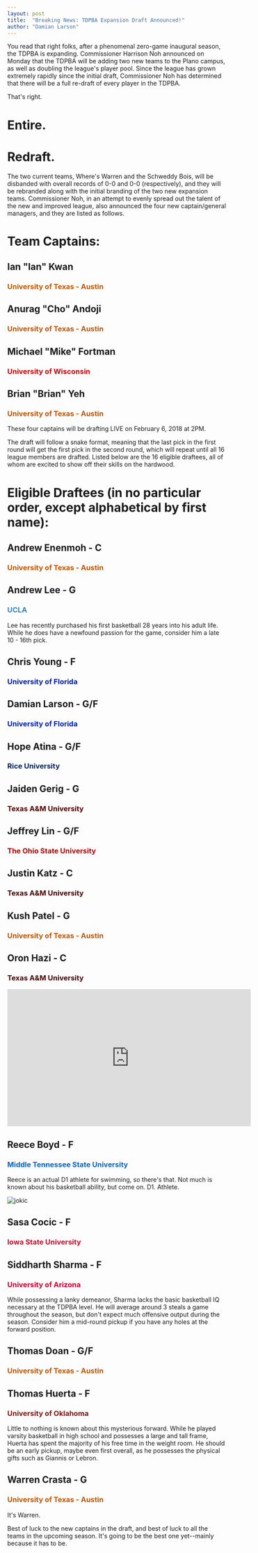```yaml
---
layout: post
title:  "Breaking News: TDPBA Expansion Draft Announced!"
author: "Damian Larson"
---
```


You read that right folks, after a phenomenal zero-game inaugural season, the TDPBA is expanding. Commissioner Harrison Noh announced on Monday that the TDPBA will be adding two new teams to the Plano campus, as well as doubling the league's player pool. Since the league has grown extremely rapidly since the initial draft, Commissioner Noh has determined that there will be a full re-draft of every player in the TDPBA.

That's right.

# Entire.

# Redraft.

The two current teams, Where's Warren and the Schweddy Bois, will be disbanded with overall records of 0-0 and 0-0 (respectively), and they will be rebranded along with the initial branding of the two new expansion teams. Commissioner Noh, in an attempt to evenly spread out the talent of the new and improved league, also announced the four new captain/general managers, and they are listed as follows.

# Team Captains:

## Ian "Ian" Kwan
### <span style="color: #bf5700">University of Texas - Austin</span>

## Anurag "Cho" Andoji
### <span style="color: #bf5700">University of Texas - Austin</span>

## Michael "Mike" Fortman
### <span style="color: #c5050c">University of Wisconsin</span>

## Brian "Brian" Yeh
### <span style="color: #bf5700">University of Texas - Austin</span>

These four captains will be drafting LIVE on February 6, 2018 at 2PM.


The draft will follow a snake format, meaning that the last pick in the first round will get the first pick in the second round, which will repeat until all 16 league members are drafted. Listed below are the 16 eligible draftees, all of whom are excited to show off their skills on the hardwood.

# Eligible Draftees (in no particular order, except alphabetical by first name):

## Andrew Enenmoh - C
### <span style="color: #bf5700">University of Texas - Austin</span>

## Andrew Lee - G
### <span style="color: #3284BF">UCLA</span>
Lee has recently purchased his first basketball 28 years into his adult life. While he does have a newfound passion for the game, consider him a late 10 - 16th pick. 

## Chris Young - F
### <span style="color: #0021A5">University of Florida</span>

## Damian Larson - G/F
### <span style="color: #0021A5">University of Florida</span>

## Hope Atina - G/F
### <span style="color: #002469">Rice University</span>

## Jaiden Gerig - G
### <span style="color: #500000">Texas A&M University</span>

## Jeffrey Lin - G/F
### <span style="color: #bb0000">The Ohio State University</span>

## Justin Katz - C
### <span style="color: #500000">Texas A&M University</span>

## Kush Patel - G
### <span style="color: #bf5700">University of Texas - Austin</span>

## Oron Hazi - C
### <span style="color: #500000">Texas A&M University</span>

<iframe width="560" height="315" src="https://www.youtube.com/embed/lMwaRB7lJmY" frameborder="0" allow="autoplay; encrypted-media" allowfullscreen></iframe>

## Reece Boyd - F
### <span style="color: #0066cc">Middle Tennessee State University</span>
Reece is an actual D1 athlete for swimming, so there's that. Not much is known about his basketball ability, but come on. D1. Athlete. 

![jokic](https://68.media.tumblr.com/c8b11fb3248a94129c3a263f6bad1201/tumblr_oibdwicMx91s3gys4o1_400.gif)
## Sasa Cocic - F
### <span style="color: #C8102E">Iowa State University</span>

## Siddharth Sharma - F
### <span style="color: #CC0033">University of Arizona</span>
While possessing a lanky demeanor, Sharma lacks the basic basketball IQ necessary at the TDPBA level. He will average around 3 steals a game throughout the season, but don't expect much offensive output during the season. Consider him a mid-round pickup if you have any holes at the forward position.

## Thomas Doan - G/F
### <span style="color: #bf5700">University of Texas - Austin</span>

## Thomas Huerta - F
### <span style="color: #841617">University of Oklahoma</span>
Little to nothing is known about this mysterious forward. While he played varsity basketball in high school and possesses a large and tall frame, Huerta has spent the majority of his free time in the weight room. He should be an early pickup, maybe even first overall, as he possesses the physical gifts such as Giannis or Lebron.

## Warren Crasta - G
### <span style="color: #bf5700">University of Texas - Austin</span>
It's Warren.


Best of luck to the new captains in the draft, and best of luck to all the teams in the upcoming season. It's going to be the best one yet--mainly because it has to be.
